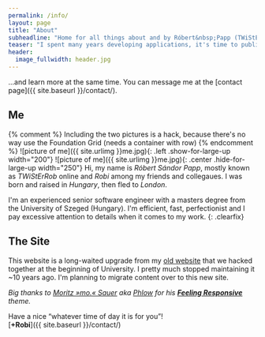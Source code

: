 ```yaml
---
permalink: /info/
layout: page
title: "About"
subheadline: "Home for all things about and by Róbert&nbsp;Papp (TWiStErRob)."
teaser: "I spent many years developing applications, it's time to publish..."
header:
  image_fullwidth: header.jpg
---
```

...and learn more at the same time. You can message me at the [contact page]({{ site.baseurl }}/contact/).


## Me

{% comment %} Including the two pictures is a hack, because there's no way use the Foundation Grid (needs a container with row) {% endcomment %}
![picture of me]({{ site.urlimg }}me.jpg){: .left .show-for-large-up width="200"}
![picture of me]({{ site.urlimg }}me.jpg){: .center .hide-for-large-up width="250"}
Hi, my name is *Róbert&nbsp;Sándor&nbsp;Papp*, mostly known as *TWiStErRob* online and *Robi* among my friends and collegaues. I was born and raised in *Hungary*, then fled to *London*.

I'm an experienced senior&nbsp;software&nbsp;engineer with a masters degree from the University&nbsp;of Szeged&nbsp;(Hungary). I'm efficient, fast, perfectionist and I pay excessive attention to details when it comes to my work.
{: .clearfix}


## The Site

This website is a long-waited upgrade from my [old website](http://twisterrob.uw.hu) that we hacked together at the beginning of University. I pretty much stopped maintaining it ~10 years ago. I'm planning to migrate content over to this new site.

*Big thanks to [Moritz&nbsp;»mo.«&nbsp;Sauer](http://sauer.io) aka [Phlow](http://phlow.de/) for his [**Feeling&nbsp;Responsive**](http://phlow.github.io/feeling-responsive/) theme.*


Have a nice <q>whatever time of day it is for you</q>!  
[**+Robi**]({{ site.baseurl }}/contact/)
